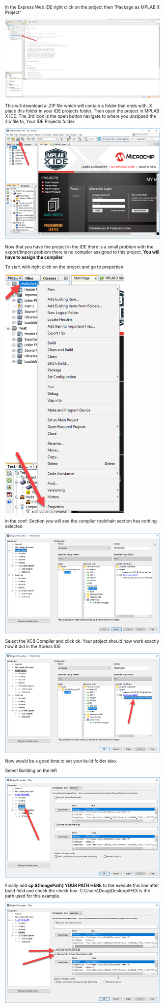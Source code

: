 In the Express Web IDE right click on the project then "Package as MPLAB X Project"

![alt text](https://github.com/RShankar/Intro-to-Microprocessors/blob/master/MPLab%20X%20IDE/21.png "Package as MPLAB X Project")

This will download a .ZIP file which will contain a folder that ends with .X place this folder in your IDE projects folder. Then open the project in MPLAB X IDE. The 3rd icon is the open button navigate to where you unzipped the zip file to, Your IDE Projects folder.

![alt text](https://github.com/RShankar/Intro-to-Microprocessors/blob/master/MPLab%20X%20IDE/22.png "Open")

Now that you have the project in the IDE there is a small problem with the export/Import problem there is no compiler assigned to this project. __You will have to assign the compiler__ 

To start with right click on the project and go to properties 

![alt text](https://github.com/RShankar/Intro-to-Microprocessors/blob/master/MPLab%20X%20IDE/23.png "Property")

in the conf: Section you will see the complier toolchain section has nothing selected

![alt text](https://github.com/RShankar/Intro-to-Microprocessors/blob/master/MPLab%20X%20IDE/24.png "No comp")

Select the XC8 Compiler and click ok. Your project should now work exactly how it did in the Xpress IDE

![alt text](https://github.com/RShankar/Intro-to-Microprocessors/blob/master/MPLab%20X%20IDE/25.png "selected XC8")

Now would be a good time to set your build folder also.

Select Building on the left

![alt text](https://github.com/RShankar/Intro-to-Microprocessors/blob/master/MPLab%20X%20IDE/18.png "Building")

Finally add __cp ${ImagePath} YOUR PATH HERE__ to the execute this line after build field and check the check box. C:\Users\Doug\Desktop\HEX is the path used for this example.

![alt text](https://github.com/RShankar/Intro-to-Microprocessors/blob/master/MPLab%20X%20IDE/19.png "Add Path")
